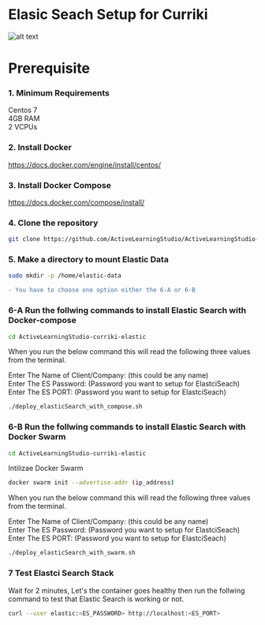 # Elasic Seach Setup for Curriki

![alt text](https://media-exp1.licdn.com/dms/image/C4E0BAQGHz5tVcY2sig/company-logo_200_200/0/1614025520839?e=2159024400&v=beta&t=aRrXcdgxt8I_A6bwCSro-Il6czD2MEZFAnNbfpcYdqQ)

# Prerequisite 

### 1. Minimum Requirements

Centos 7  
4GB RAM  
2 VCPUs  

### 2. Install Docker

https://docs.docker.com/engine/install/centos/

### 3. Install Docker Compose

https://docs.docker.com/compose/install/

### 4. Clone the repository

```bash
git clone https://github.com/ActiveLearningStudio/ActiveLearningStudio-curriki-elastic.git
```
### 5. Make a directory to mount Elastic Data

```bash
sudo mkdir -p /home/elastic-data
``` 

```diff
- You have to choose one option either the 6-A or 6-B
```

### 6-A Run the follwing commands to install Elastic Search with Docker-compose  

```bash
cd ActiveLearningStudio-curriki-elastic
```
When you run the below command this will read the following three values from the terminal.  
  
Enter The Name of Client/Company: (this could be any name)  
Enter The ES Password: (Password you want to setup for ElastciSeach)  
Enter The ES PORT: (Password you want to setup for ElastciSeach)  

```bash
./deploy_elasticSearch_with_compose.sh
```

### 6-B Run the follwing commands to install Elastic Search  with Docker Swarm

```bash
cd ActiveLearningStudio-curriki-elastic
```

Intilizae Docker Swarm  

```bash
docker swarm init --advertise-addr (ip_address)
```
When you run the below command this will read the following three values from the terminal.  
   
Enter The Name of Client/Company: (this could be any name)  
Enter The ES Password: (Password you want to setup for ElastciSeach)  
Enter The ES PORT: (Password you want to setup for ElastciSeach)  

```bash
./deploy_elasticSearch_with_swarm.sh
```


### 7 Test Elastci Search Stack

Wait for 2 minutes, Let's the container goes healthy then run the follwing command to test that Elastic Search is working or not.

```bash
curl --user elastic:<ES_PASSWORD> http://localhost:<ES_PORT>
```